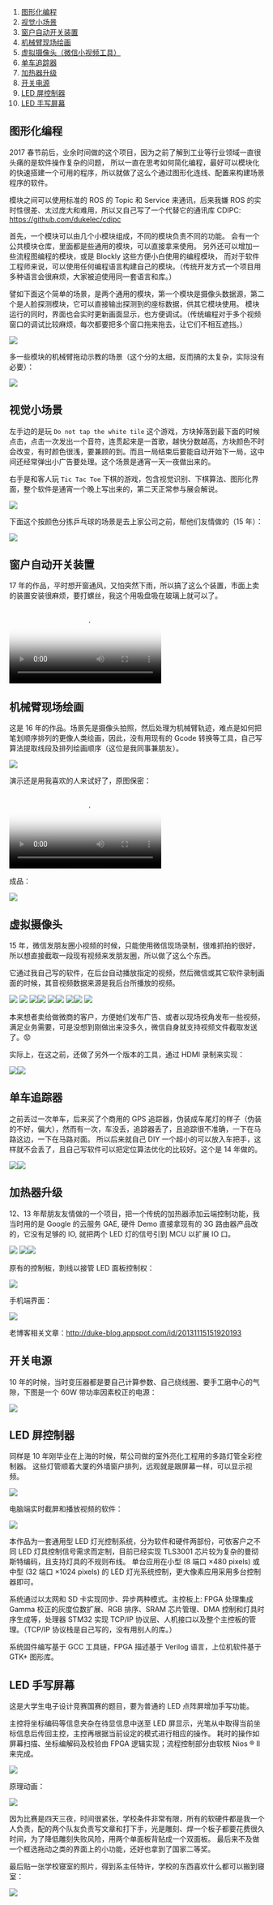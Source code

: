 
1. [图形化编程](#图形化编程)
2. [视觉小场景](#视觉小场景)
3. [窗户自动开关装置](#窗户自动开关装置)
4. [机械臂现场绘画](#机械臂现场绘画)
5. [虚拟摄像头（微信小视频工具）](#虚拟摄像头)
6. [单车追踪器](#单车追踪器)
7. [加热器升级](#加热器升级)
8. [开关电源](#开关电源)
8. [LED 屏控制器](#led-屏控制器)
8. [LED 手写屏幕](#led-手写屏幕)


## 图形化编程

2017 春节前后，业余时间做的这个项目，因为之前了解到工业等行业领域一直很头痛的是软件操作复杂的问题，
所以一直在思考如何简化编程，最好可以模块化的快速搭建一个可用的程序，所以就做了这么个通过图形化连线、配置来构建场景程序的软件。

模块之间可以使用标准的 ROS 的 Topic 和 Service 来通讯，后来我嫌 ROS 的实时性很差、太过庞大和难用，所以又自己写了一个代替它的通讯库 CDIPC:
https://github.com/dukelec/cdipc

首先，一个模块可以由几个小模块组成，不同的模块负责不同的功能。
会有一个公共模块仓库，里面都是些通用的模块，可以直接拿来使用。
另外还可以增加一些流程图编程的模块，或是 Blockly 这些方便小白使用的编程模块，
而对于软件工程师来说，可以使用任何编程语言构建自己的模块。（传统开发方式一个项目用多种语言会很麻烦，大家被迫使用同一套语言和库。）

譬如下面这个简单的场景，是两个通用的模块，第一个模块是摄像头数据源，第二个是人脸探测模块，它可以直接输出探测到的座标数据，供其它模块使用。
模块运行的同时，界面也会实时更新画面显示，也方便调试。（传统编程对于多个视频窗口的调试比较麻烦，每次都要把多个窗口拖来拖去，让它们不相互遮挡。）

<img src="graph-programming/face_detect.png" style="max-width:100%">

多一些模块的机械臂拖动示教的场景（这个分的太细，反而搞的太复杂，实际没有必要）：

<img src="graph-programming/record_n_play.png" style="max-width:100%">


## 视觉小场景

左手边的是玩 `Do not tap the white tile` 这个游戏，方块掉落到最下面的时候点击，点击一次发出一个音符，连贯起来是一首歌，越快分数越高，方块颜色不时会改变，有时颜色很浅，要兼顾的到。而且一局结束后要能自动开始下一局，这中间还经常弹出小广告要处理。这个场景是通宵一天一夜做出来的。

右手是和客人玩 `Tic Tac Toe` 下棋的游戏，包含视觉识别、下棋算法、图形化界面，整个软件是通宵一个晚上写出来的，第二天正常参与展会解说。

<img src="uf-vision-demos.jpg" style="max-width:100%">

下面这个按颜色分拣乒乓球的场景是去上家公司之前，帮他们友情做的（15 年）：

<img src="sorting-pingpong.png" style="max-width:100%">


## 窗户自动开关装置

17 年的作品，平时想开窗通风，又怕突然下雨，所以搞了这么个装置，市面上卖的装置安装很麻烦，要打螺丝，我这个用吸盘吸在玻璃上就可以了。

<div class="embed-responsive embed-responsive-16by9">
<video class="embed-responsive-item" controls poster="robotic-automatic-window/preview.png">
  <source src="robotic-automatic-window/video.mp4" type="video/mp4">
</video>
</div>


## 机械臂现场绘画

这是 16 年的作品。场景先是摄像头拍照，然后处理为机械臂轨迹，难点是如何把笔划顺序排列的更像人类绘画，因此，没有用现有的 Gcode 转换等工具，自己写算法提取线段及排列绘画顺序（这位是我同事兼朋友）。

<img src="robotic-painter/convert.jpg" style="max-width:100%">

演示还是用我喜欢的人来试好了，原图保密：

<div class="embed-responsive embed-responsive-16by9">
<video class="embed-responsive-item" controls poster="robotic-painter/preview.png">
  <source src="robotic-painter/video.mp4" type="video/mp4">
</video>
</div>

成品：

<img src="robotic-painter/finished.jpg" style="max-width:100%">


## 虚拟摄像头

15 年，微信发朋友圈小视频的时候，只能使用微信现场录制，很难抓拍的很好，所以想直接截取一段现有视频来发朋友圈，所以做了这么个东西。

它通过我自己写的软件，在后台自动播放指定的视频，然后微信或其它软件录制画面的时候，其音视频数据来源是我后台所播放的视频。

<img src="wcamera/v1/1.jpg" style="max-width:100%">
<img src="wcamera/v1/2.jpg" style="max-width:100%">
<img src="wcamera/v1/3.jpg" style="max-width:50%"><img src="wcamera/v1/4.jpg" style="max-width:50%">
<img src="wcamera/v1/5.jpg" style="max-width:50%"><img src="wcamera/v1/6.jpg" style="max-width:50%">
<img src="wcamera/v1/7.jpg" style="max-width:50%"><img src="wcamera/v1/8.jpg" style="max-width:50%">
<img src="wcamera/v1/9.jpg" style="max-width:50%">

本来想者卖给做微商的客户，方便她们发布广告、或者以现场视角发布一些视频，满足业务需要，可是没想到刚做出来没多久，微信自身就支持视频文件截取发送了。😟

实际上，在这之前，还做了另外一个版本的工具，通过 HDMI 录制来实现：

<img src="wcamera/v0/1.jpg" style="max-width:50%"><img src="wcamera/v0/2.jpg" style="max-width:50%">


## 单车追踪器

之前丢过一次单车，后来买了个商用的 GPS 追踪器，伪装成车尾灯的样子（伪装的不好，偏大），然而有一次，车没丢，追踪器丢了，且追踪很不准确，一下在马路这边，一下在马路对面。
所以后来就自己 DIY 一个超小的可以放入车把手，这样就不会丢了，且自己写软件可以把定位算法优化的比较好。这个是 14 年做的。

<img src="bike-tracker/1.jpg" style="max-width:50%"><img src="bike-tracker/2.jpg" style="max-width:50%">


## 加热器升级

12、13 年帮朋友友情做的一个项目，把一个传统的加热器添加云端控制功能，我当时用的是 Google 的云服务 GAE,
硬件 Demo 直接拿现有的 3G 路由器产品改的，它没有足够的 IO, 就把两个 LED 灯的信号引到 MCU 以扩展 IO 口。

<img src="heater/1.jpg" style="max-width:100%">
<img src="heater/2.jpg" style="max-width:50%"><img src="heater/3.jpg" style="max-width:50%">

原有的控制板，割线以接管 LED 面板控制权：

<img src="heater/4.jpg" style="max-width:100%">

手机端界面：

<img src="heater/5.jpg" style="max-width:100%">

老博客相关文章：http://duke-blog.appspot.com/id/20131115151920193


## 开关电源

10 年的时候，当时变压器都是要自己计算参数、自己绕线圈、要手工磨中心的气隙，下图是一个 60W 带功率因素校正的电源：

<img src="smps.jpg" style="max-width:100%">


## LED 屏控制器

同样是 10 年刚毕业在上海的时候，帮公司做的室外亮化工程用的多路灯管全彩控制器。
这些灯管顺着大厦的外墙窗户排列，远观就是跟屏幕一样，可以显示视频。

<img src="led-screen-controller/controller.jpg" style="max-width:100%">

电脑端实时截屏和播放视频的软件：

<img src="led-screen-controller/screenshot.jpg" style="max-width:100%">

本作品为一套通用型 LED 灯光控制系统，分为软件和硬件两部份，可依客户之不同 LED 灯具控制信号需求而定制，目前已经实现 TLS3001 芯片较为复杂的曼彻斯特编码，且支持灯具的不规则布线。
单台应用在小型 (8 端口 ×480 pixels) 或中型 (32 端口 ×1024 pixels) 的 LED 灯光系统控制，更大像素应用采用多台控制器即可。

系统通过以太网和 SD 卡实现同步、异步两种模式。主控板上: FPGA 处理集成 Gamma 校正的灰度位数扩展、RGB 排序、SRAM 芯片管理、DMA 控制和灯具时序生成等，处理器 STM32 实现 TCP/IP 协议层、人机接口以及整个主控板的管理。（TCP/IP 协议栈是自己写的，没有用别人的库。）

系统固件编写基于 GCC 工具链，FPGA 描述基于 Verilog 语言，上位机软件基于 GTK+ 图形库。


## LED 手写屏幕

这是大学生电子设计竞赛国赛的题目，要为普通的 LED 点阵屏增加手写功能。

主控将坐标编码等信息夹杂在待显信息中送至 LED 屏显示，光笔从中取得当前坐标信息后传回主控，主控再根据当前设定的模式进行相应的操作。
耗时的操作如屏幕扫描、坐标编解码及校验由 FPGA 逻辑实现；流程控制部分由软核 Nios ® II 来完成。

<img src="led-screen-painting/finished.png" style="max-width:100%">

原理动画：

<img src="led-screen-painting/operation.gif" style="max-width:100%">

因为比赛是四天三夜，时间很紧张，学校条件非常有限，所有的软硬件都是我一个人负责，配的两个队友负责写文章和打下手，光是雕刻、焊一个板子都要花费很久时间，为了降低雕刻失败风险，用两个单面板背贴成一个双面板。
最后来不及做一个框选拖动之类的界面上的小功能，还好也拿到了国家二等奖。

最后贴一张学校寝室的照片，得到系主任特许，学校的东西喜欢什么都可以搬到寝室：

<img src="school-bedroom.jpg" style="max-width:100%">


